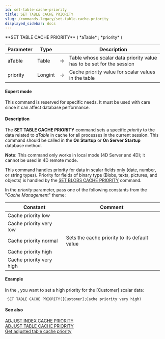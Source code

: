 ```yaml
---
id: set-table-cache-priority
title: SET TABLE CACHE PRIORITY
slug: /commands-legacy/set-table-cache-priority
displayed_sidebar: docs
---
```


<!--REF #_command_.SET TABLE CACHE PRIORITY.Syntax-->**SET TABLE CACHE PRIORITY** ( *aTable* ; *priority* )<!-- END REF-->
<!--REF #_command_.SET TABLE CACHE PRIORITY.Params-->
| Parameter | Type |  | Description |
| --- | --- | --- | --- |
| aTable | Table | &rarr; | Table whose scalar data priority value has to be set for the session |
| priority | Longint | &rarr; | Cache priority value for scalar values in the table |

<!-- END REF-->

#### Expert mode 

<!--REF #_command_.SET TABLE CACHE PRIORITY.Summary-->This command is reserved for specific needs.<!-- END REF--> It must be used with care since it can affect database performance.

#### Description 

The **SET TABLE CACHE PRIORITY** command sets a specific *priority* to the data related to *aTable* in cache for all processes in the current session. This command should be called in the **On Startup** or **On Server Startup** database method.

**Note:** This command only works in local mode (4D Server and 4D); it cannot be used in 4D remote mode. 

 This command handles priority for data in scalar fields only (date, number, or string types). Priority for fields of binary type (Blobs, texts, pictures, and objects) is handled by the [SET BLOBS CACHE PRIORITY](set-blobs-cache-priority.md) command. 

In the *priority* parameter, pass one of the following constants from the "*Cache Management*" theme:

| Constant                 | Comment                                      |
| ------------------------ | -------------------------------------------- |
| Cache priority low       |                                              |
| Cache priority very low  |                                              |
| Cache priority normal    | Sets the cache priority to its default value |
| Cache priority high      |                                              |
| Cache priority very high |                                              |

#### Example 

In the , you want to set a high priority for the \[Customer\] scalar data:

```4d
 SET TABLE CACHE PRIORITY([Customer];Cache priority very high)
```

#### See also 

[ADJUST INDEX CACHE PRIORITY](adjust-index-cache-priority.md)  
[ADJUST TABLE CACHE PRIORITY](adjust-table-cache-priority.md)  
[Get adjusted table cache priority](get-adjusted-table-cache-priority.md)  